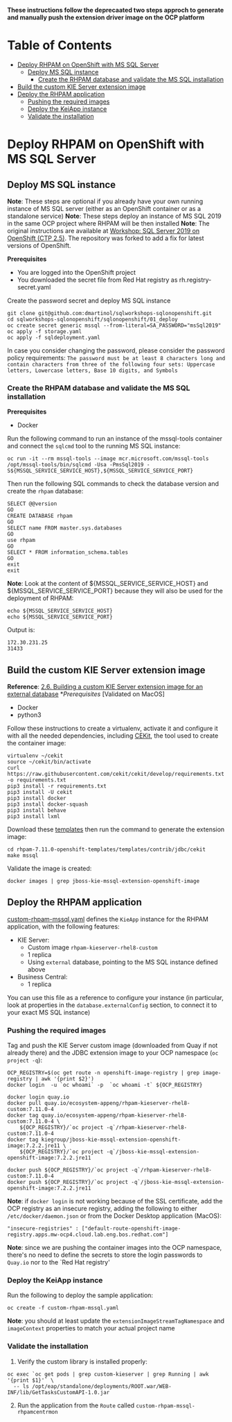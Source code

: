 **These instructions follow the deprecaated two steps approch to generate and manually push the extension driver image
on the OCP platform**

# Table of Contents
* [Deploy RHPAM on OpenShift with MS SQL Server](#deploy-rhpam-on-openshift-with-ms-sql-server)
    * [Deploy MS SQL instance](#deploy-ms-sql-instance)
        * [Create the RHPAM database and validate the MS SQL installation](#create-the-rhpam-database-and-validate-the-ms-sql-installation)
* [Build the custom KIE Server extension image](#build-the-custom-kie-server-extension-image)
* [Deploy the RHPAM application](#deploy-the-rhpam-application)
    * [Pushing the required images](#pushing-the-required-images)
    * [Deploy the KeiApp instance](#deploy-the-keiapp-instance)
    * [Validate the installation](#validate-the-installation)

# Deploy RHPAM on OpenShift with MS SQL Server
## Deploy MS SQL instance
**Note**: These steps are optional if you already have your own running instance of MS SQL server (either as an OpenShift
container or as a standalone service)
**Note**: These steps deploy an instance of MS SQL 2019 in the same OCP project where RHPAM will be then installed
**Note**: The original instructions are available at [Workshop: SQL Server 2019 on OpenShift (CTP 2.5)](https://github.com/johwes/sqlworkshops-sqlonopenshift/tree/master/sqlonopenshift/01_deploy).
The repository was forked to add a fix for latest versions of OpenShift.

**Prerequisites**
* You are logged into the OpenShift project
* You downloaded the secret file from Red Hat registry as rh.registry-secret.yaml

Create the password secret and deploy MS SQL instance
```shell
git clone git@github.com:dmartinol/sqlworkshops-sqlonopenshift.git
cd sqlworkshops-sqlonopenshift/sqlonopenshift/01_deploy
oc create secret generic mssql --from-literal=SA_PASSWORD="msSql2019"
oc apply -f storage.yaml
oc apply -f sqldeployment.yaml
```

In case you consider changing the password, please consider the password policy requirements:
`The password must be at least 8 characters long and contain characters from three of
the following four sets: Uppercase letters, Lowercase letters, Base 10 digits, and Symbols`

### Create the RHPAM database and validate the MS SQL installation
**Prerequisites**
* Docker

Run the following command to run an instance of the mssql-tools container and connect the `sqlcmd` tool to the running
MS SQL instance:
```shell
oc run -it --rm mssql-tools --image mcr.microsoft.com/mssql-tools
/opt/mssql-tools/bin/sqlcmd -Usa -PmsSql2019 -S${MSSQL_SERVICE_SERVICE_HOST},${MSSQL_SERVICE_SERVICE_PORT}
```

Then run the following SQL commands to check the database version and create the `rhpam` database:
```roomsql
SELECT @@version
GO
CREATE DATABASE rhpam
GO
SELECT name FROM master.sys.databases
GO
use rhpam
GO
SELECT * FROM information_schema.tables
GO
exit
exit
```

**Note**: Look at the content of ${MSSQL_SERVICE_SERVICE_HOST} and ${MSSQL_SERVICE_SERVICE_PORT} because they will also be used for the
deployment of RHPAM:
```shell
echo ${MSSQL_SERVICE_SERVICE_HOST}
echo ${MSSQL_SERVICE_SERVICE_PORT}
```
Output is:
```text
172.30.231.25
31433
```

## Build the custom KIE Server extension image

**Reference**: [2.6. Building a custom KIE Server extension image for an external database](https://access.redhat.com/documentation/en-us/red_hat_process_automation_manager/7.11/html-single/deploying_red_hat_process_automation_manager_on_red_hat_openshift_container_platform/index#externaldb-build-proc_openshift-operator)
**Prerequisites* [Validated on MacOS]
* Docker
* python3

Follow these instructions to create a virtualenv, activate it and configure it with all the needed dependencies, including
[CEKit](https://docs.cekit.io/en/3.11.0/index.html), the tool used to create the container image:
```shell
virtualenv ~/cekit
source ~/cekit/bin/activate
curl https://raw.githubusercontent.com/cekit/cekit/develop/requirements.txt -o requirements.txt
pip3 install -r requirements.txt
pip3 install -U cekit
pip3 install docker
pip3 install docker-squash
pip3 install behave
pip3 install lxml
```
Download these [templates](https://access.redhat.com/jbossnetwork/restricted/listSoftware.html?downloadType=distributions&product=rhpam&productChanged=yes)
then run the command to generate the extension image:
```shell
cd rhpam-7.11.0-openshift-templates/templates/contrib/jdbc/cekit
make mssql
```
Validate the image is created:
```shell
docker images | grep jboss-kie-mssql-extension-openshift-image
```

## Deploy the RHPAM application
[custom-rhpam-mssql.yaml](./custom-rhpam-mssql.yaml) defines the `KieApp` instance for the RHPAM application, with the
following features:
* KIE Server:
    * Custom image `rhpam-kieserver-rhel8-custom`
    * 1 replica
    * Using `external` database, pointing to the MS SQL instance defined above
* Business Central:
    * 1 replica

You can use this file as a reference to configure your instance (in particular, look at properties in the `database.externalConfig`
section, to connect it to your exact MS SQL instance)

### Pushing the required images
Tag and push the KIE Server custom image (downloaded from Quay if not already there) and the JDBC extension image to
your OCP namespace (`oc project -q`):
```shell
OCP_REGISTRY=$(oc get route -n openshift-image-registry | grep image-registry | awk '{print $2}')
docker login  -u `oc whoami` -p  `oc whoami -t` ${OCP_REGISTRY}

docker login quay.io
docker pull quay.io/ecosystem-appeng/rhpam-kieserver-rhel8-custom:7.11.0-4
docker tag quay.io/ecosystem-appeng/rhpam-kieserver-rhel8-custom:7.11.0-4 \
    ${OCP_REGISTRY}/`oc project -q`/rhpam-kieserver-rhel8-custom:7.11.0-4
docker tag kiegroup/jboss-kie-mssql-extension-openshift-image:7.2.2.jre11 \
    ${OCP_REGISTRY}/`oc project -q`/jboss-kie-mssql-extension-openshift-image:7.2.2.jre11
    
docker push ${OCP_REGISTRY}/`oc project -q`/rhpam-kieserver-rhel8-custom:7.11.0-4
docker push ${OCP_REGISTRY}/`oc project -q`/jboss-kie-mssql-extension-openshift-image:7.2.2.jre11
```

**Note**: if `docker login` is not working because of the SSL certificate, add the OCP registry as an
insecure registry, adding the following to either `/etc/docker/daemon.json` or from the Docker Desktop application (MacOS):
```
"insecure-registries" : ["default-route-openshift-image-registry.apps.mw-ocp4.cloud.lab.eng.bos.redhat.com"]
```

**Note**: since we are pushing the container images into the OCP namespace, there's no need to define the secrets to store
the login passwords to `Quay.io` nor to the `Red Hat registry'

### Deploy the KeiApp instance
Run the following to deploy the sample application:
```shell
oc create -f custom-rhpam-mssql.yaml
```

**Note**: you should at least update the `extensionImageStreamTagNamespace` and `imageContext` properties to match your
actual project name

### Validate the installation
1. Verify the custom library is installed properly:
```shell
oc exec `oc get pods | grep custom-kieserver | grep Running | awk '{print $1}'` \
  -- ls /opt/eap/standalone/deployments/ROOT.war/WEB-INF/lib/GetTasksCustomAPI-1.0.jar
```
2. Run the application from the `Route` called `custom-rhpam-mssql-rhpamcentrmon`
